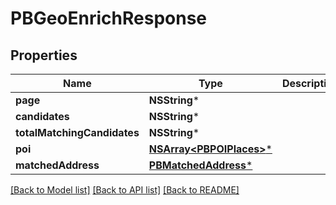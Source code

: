 # PBGeoEnrichResponse

## Properties
Name | Type | Description | Notes
------------ | ------------- | ------------- | -------------
**page** | **NSString*** |  | [optional] 
**candidates** | **NSString*** |  | [optional] 
**totalMatchingCandidates** | **NSString*** |  | [optional] 
**poi** | [**NSArray&lt;PBPOIPlaces&gt;***](PBPOIPlaces.md) |  | [optional] 
**matchedAddress** | [**PBMatchedAddress***](PBMatchedAddress.md) |  | [optional] 

[[Back to Model list]](../README.md#documentation-for-models) [[Back to API list]](../README.md#documentation-for-api-endpoints) [[Back to README]](../README.md)


